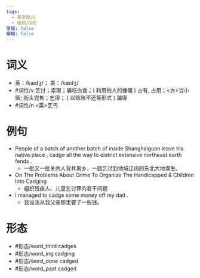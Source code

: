 ```yaml
---
tags:
  - 首字母/C
  - 级别/GRE
掌握: false
模糊: false
---
```

# 词义
- 英：/kædʒ/； 美：/kædʒ/
- #词性/v  乞讨；索取；骗吃白食；( 利用他人的慷慨 ) 占有, 占用；<方>当小贩; 街头兜售；乞得；.( 以赊账不还等形式 ) 骗得
- #词性/n  <英>乞丐
# 例句
- People of a batch of another batch of inside Shanghaiguan leave his native place , cadge all the way to district extensive northeast earth fends .
	- 一批又一批关内人背井离乡，一路乞讨到地域辽阔的东北大地谋生。
- On The Problems About Crime To Organize The Handicapped & Children Into Cadging
	- 组织残疾人、儿童乞讨罪的若干问题
- I managed to cadge some money off my dad .
	- 我设法从我父亲那里要了一些钱。
# 形态
- #形态/word_third cadges
- #形态/word_ing cadging
- #形态/word_done cadged
- #形态/word_past cadged
